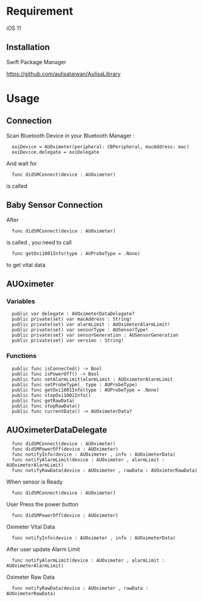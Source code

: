 # Requirement
iOS 11

## Installation
Swift Package Manager 

https://github.com/aulisataiwan/AulisaLibrary

# Usage

## Connection

  Scan Bluetooth Device in your Bluetooth Manager : 

      oxiDevice = AUOximeter(peripheral: CBPeripheral, macAddress: mac)
      oxiDevice.delegate = oxiDelegate

  And wait for 

      func didSMConnect(device : AUOximeter)

  is called 

## Baby Sensor Connection

  After 

      func didSMConnect(device : AUOximeter)

  is called , you need to call 

      func getOxi1001Info(type : AUProbeType = .None)
       
  to get vital data



## AUOximeter
      
### Variables

      public var delegate : AUOximeterDataDelegate?
      public private(set) var macAddress : String!
      public private(set) var alarmLimit : AUOximeterAlarmLimit!
      public private(set) var sensorType : AUSensorType!
      public private(set) var sensorGeneration : AUSensorGeneration  
      public private(set) var version : String!
      
### Functions

      public func isConnected() -> Bool
      public func isPowerOff() -> Bool
      public func setAlarmLimit(alarmLimit : AUOximeterAlarmLimit
      public func setProbeType(_ type : AUProbeType)
      public func getOxi1001Info(type : AUProbeType = .None)
      public func stopOxi1001Info()
      public func getRawData(
      public func stopRawData()
      public func currentData() -> AUOximeterData?
      
## AUOximeterDataDelegate

      func didSMConnect(device : AUOximeter)
      func didSMPowerOff(device : AUOximeter)
      func notifyInfo(device : AUOximeter , info : AUOximeterData) 
      func notifyAlarmLimit(device : AUOximeter , alarmLimit : AUOximeterAlarmLimit)
      func notifyRawData(device : AUOximeter , rawData : AUOximterRawData)


  When sensor is Ready
  
      func didSMConnect(device : AUOximeter)
      
  User Press the power button
  
      func didSMPowerOff(device : AUOximeter)

  Oximeter Vital Data
  
      func notifyInfo(device : AUOximeter , info : AUOximeterData)

  After user update Alarm Limit
  
      func notifyAlarmLimit(device : AUOximeter , alarmLimit : AUOximeterAlarmLimit)

  Oximeter Raw Data
  
      func notifyRawData(device : AUOximeter , rawData : AUOximeterRawData)
